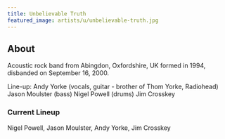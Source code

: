 ```yaml
---
title: Unbelievable Truth
featured_image: artists/u/unbelievable-truth.jpg
---
```

## About

Acoustic rock band from Abingdon, Oxfordshire, UK
formed in 1994, disbanded on September 16, 2000.

Line-up: 
Andy Yorke (vocals, guitar - brother of Thom Yorke, Radiohead)
Jason Moulster (bass)
Nigel Powell (drums)
Jim Crosskey

### Current Lineup

Nigel Powell, Jason Moulster, Andy Yorke, Jim Crosskey

